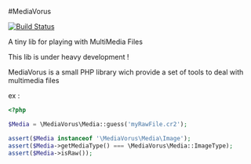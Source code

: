 #MediaVorus

[![Build Status](https://secure.travis-ci.org/romainneutron/MediaVorus.png?branch=master)](http://travis-ci.org/romainneutron/MediaVorus)

A tiny lib for playing with MultiMedia Files

This lib is under heavy development !

MediaVorus is a small PHP library wich provide a set of tools to deal with
multimedia files

ex :

```php
<?php

$Media = \MediaVorus\Media::guess('myRawFile.cr2');

assert($Media instanceof '\MediaVorus\Media\Image');
assert($Media->getMediaType() === \MediaVorus\Media::ImageType);
assert($Media->isRaw());

``` 

